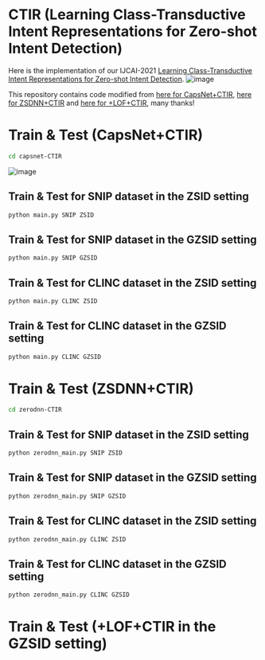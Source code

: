 # CTIR (Learning Class-Transductive Intent Representations for Zero-shot Intent Detection)
Here is the implementation of our IJCAI-2021 [Learning Class-Transductive Intent Representations for Zero-shot Intent Detection](https://arxiv.org/pdf/2012.01721.pdf).
![image](https://github.com/PhoebusSi/CTIR/blob/main/model.jpg)

This repository contains code modified from [here for CapsNet+CTIR](https://github.com/nhhoang96/ZeroShotCapsule-PyTorch-), [here for ZSDNN+CTIR](https://github.com/xuandif-cmu/Zero-shot-DNN) and [here for +LOF+CTIR](https://github.com/thuiar/DeepUnkID), many thanks!

# Train & Test (CapsNet+CTIR)
```bash
cd capsnet-CTIR
```
![image](https://github.com/PhoebusSi/CTIR/blob/main/hyperparameter4capsnet%2BCTIR.jpg)
## Train & Test for SNIP dataset in the ZSID setting
```bash
python main.py SNIP ZSID
```
## Train & Test for SNIP dataset in the GZSID setting
```bash
python main.py SNIP GZSID
```
## Train & Test for CLINC dataset in the ZSID setting
```bash
python main.py CLINC ZSID
```
## Train & Test for CLINC dataset in the GZSID setting
```bash
python main.py CLINC GZSID
```
# Train & Test (ZSDNN+CTIR)
```bash
cd zerodnn-CTIR
```
## Train & Test for SNIP dataset in the ZSID setting
```bash
python zerodnn_main.py SNIP ZSID
```
## Train & Test for SNIP dataset in the GZSID setting
```bash
python zerodnn_main.py SNIP GZSID
```
## Train & Test for CLINC dataset in the ZSID setting
```bash
python zerodnn_main.py CLINC ZSID
```
## Train & Test for CLINC dataset in the GZSID setting
```bash
python zerodnn_main.py CLINC GZSID
```
# Train & Test (+LOF+CTIR in the GZSID setting)
